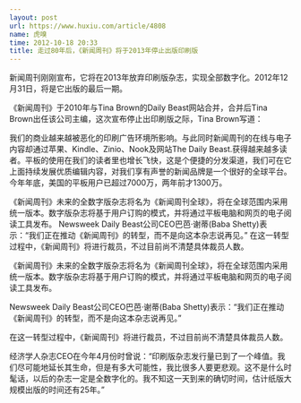 ```yaml
---
layout: post
url: https://www.huxiu.com/article/4808
name: 虎嗅
time: 2012-10-18 20:33
title: 走过80年后，《新闻周刊》将于2013年停止出版印刷版
---
```

新闻周刊刚刚宣布，它将在2013年放弃印刷版杂志，实现全部数字化。2012年12月31日，将是它出版的最后一期。

《新闻周刊》于2010年与Tina Brown的Daily Beast网站合并，合并后Tina Brown出任该公司主编，这次宣布停止出印刷版之际，Tina Brown写道：

我们的商业越来越被恶化的印刷广告环境所影响。与此同时新闻周刊的在线与电子内容却通过苹果、Kindle、Zinio、Nook及网站The Daily Beast.获得越来越多读者。平板的使用在我们的读者里也增长飞快，这是个便捷的分发渠道，我们可在它上面持续发展优质编辑内容，对我们享有声誉的新闻品牌是一个很好的全球平台。今年年底，美国的平板用户已超过7000万，两年前才1300万。

《新闻周刊》未来的全数字版杂志将名为《新闻周刊全球》，将在全球范围内采用统一版本。数字版杂志将基于用户订购的模式，并将通过平板电脑和网页的电子阅读工具发布。 Newsweek Daily Beast公司CEO巴芭·谢蒂(Baba Shetty)表示：“我们正在推动《新闻周刊》的转型，而不是向这本杂志说再见。” 在这一转型过程中，《新闻周刊》将进行裁员，不过目前尚不清楚具体裁员人数。

《新闻周刊》未来的全数字版杂志将名为《新闻周刊全球》，将在全球范围内采用统一版本。数字版杂志将基于用户订购的模式，并将通过平板电脑和网页的电子阅读工具发布。

Newsweek Daily Beast公司CEO巴芭·谢蒂(Baba Shetty)表示：“我们正在推动《新闻周刊》的转型，而不是向这本杂志说再见。”

在这一转型过程中，《新闻周刊》将进行裁员，不过目前尚不清楚具体裁员人数。

经济学人杂志CEO在今年4月份时曾说：“印刷版杂志发行量已到了一个峰值。我们尽可能地延长其生命，但是有多大可能性，我比很多人要更悲观。这不是什么时髦话，以后的杂志一定是全数字化的。我不知这一天到来的确切时间，估计纸版大规模出版的时间还有25年。”

